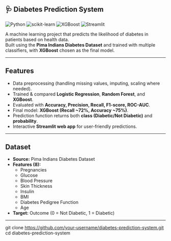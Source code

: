 ## 🩺 Diabetes Prediction System  

![Python](https://img.shields.io/badge/Python-3.9%2B-blue?logo=python)
![scikit-learn](https://img.shields.io/badge/scikit--learn-ML-orange?logo=scikit-learn)
![XGBoost](https://img.shields.io/badge/XGBoost-Model-success?logo=xgboost)
![Streamlit](https://img.shields.io/badge/Streamlit-App-red?logo=streamlit)

A machine learning project that predicts the likelihood of diabetes in patients based on health data.  
Built using the **Pima Indians Diabetes Dataset** and trained with multiple classifiers, with **XGBoost** chosen as the final model.

---

## Features
- Data preprocessing (handling missing values, imputing, scaling where needed).
- Trained & compared **Logistic Regression**, **Random Forest**, and **XGBoost**.
- Evaluated with **Accuracy, Precision, Recall, F1-score, ROC-AUC**.
- Final model: **XGBoost (Recall ~72%, Accuracy ~75%)**.
- Prediction function returns both **class (Diabetic/Not Diabetic)** and **probability**.
- Interactive **Streamlit web app** for user-friendly predictions.

---

## Dataset
- **Source:** Pima Indians Diabetes Dataset  
- **Features (8):**
  - Pregnancies  
  - Glucose  
  - Blood Pressure  
  - Skin Thickness  
  - Insulin  
  - BMI  
  - Diabetes Pedigree Function  
  - Age  
- **Target:** Outcome (0 = Not Diabetic, 1 = Diabetic)

---
   git clone https://github.com/your-username/diabetes-prediction-system.git
   cd diabetes-prediction-system

